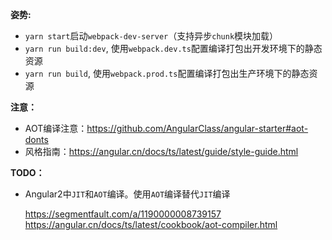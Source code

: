 
__姿势:__

* `yarn start`启动`webpack-dev-server`（支持异步`chunk`模块加载）
* `yarn run build:dev`, 使用`webpack.dev.ts`配置编译打包出开发环境下的静态资源
* `yarn run build`, 使用`webpack.prod.ts`配置编译打包出生产环境下的静态资源

__注意：__

* AOT编译注意：https://github.com/AngularClass/angular-starter#aot-donts
* 风格指南：https://angular.cn/docs/ts/latest/guide/style-guide.html

__TODO：__

* Angular2中`JIT`和`AOT`编译。使用`AOT`编译替代`JIT`编译

  https://segmentfault.com/a/1190000008739157
  https://angular.cn/docs/ts/latest/cookbook/aot-compiler.html
